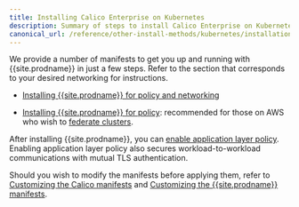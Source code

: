 ```yaml
---
title: Installing Calico Enterprise on Kubernetes
description: Summary of steps to install Calico Enterprise on Kubernetes for on-premises deployments.
canonical_url: /reference/other-install-methods/kubernetes/installation/
---
```


We provide a number of manifests to get you up and running with {{site.prodname}} in
just a few steps. Refer to the section that corresponds to your desired networking
for instructions.

- [Installing {{site.prodname}} for policy and networking](calico)

- [Installing {{site.prodname}} for policy](other): recommended for those on AWS who wish to
  [federate clusters]({{site.baseurl}}/networking/federation/index).

After installing {{site.prodname}}, you can [enable application layer policy]({{site.baseurl}}/security/app-layer-policy).
Enabling application layer policy also secures workload-to-workload communications with mutual
TLS authentication.

Should you wish to modify the manifests before applying them, refer to
[Customizing the Calico manifests](config-options) and
[Customizing the {{site.prodname}} manifests](hosted/cnx/cnx).
